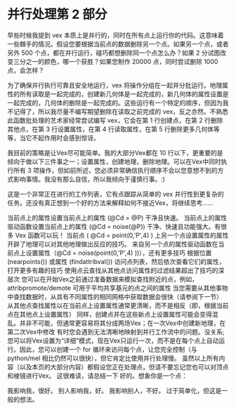 # 并行处理第 2 部分

早些时候我提到 vex 本质上是并行的，同时在所有点上运行你的代码。这意味着一些棘手的情况。假设您要根据当前点的数据删除另一个点。如果另一个点，或者另外 500 个点，都在并行运行，碰巧都想删除同一个点怎么办？如果 2 分试图改变三分之一的颜色，哪一个获胜？如果您制作 2​​0000 点，同时尝试删除 1000 点，会怎样？

为了确保并行执行可靠且安全地运行，vex 将操作分组在一起并分批运行。地理属性的所有读取是一起完成的，创建新几何体是一起完成的，新几何体的属性设置是一起完成的，几何体的删除是一起完成的。这些运行有一个特定的顺序，但因为我不记得了，所以我尽量不编写期望删除在读取之前完成的 vex，反之亦然。不熟悉此函数批处理的艺术家经常尝试编写 vex，它会在第 1 行创建点，在第 2 行删除其他点，在第 3 行设置属性，在第 4 行读取属性，在第 5 行删除更多几何体等等，当它不起作用时会感到惊讶。

我目前的策略是让Vex尽可能简单。我的大部分Vex都在 10 行以下，更重要的是倾向于做以下三件事之一；设置属性，创建地理，删除地理。可以在Vex中同时执行所有 3 项操作，但如前所述，您必须非常确信执行顺序不会以您意想不到的方式影响事情。我没有那么自信，所以我倾向于谨慎行事。:)

这是一个非常正在进行的工作列表，它有点跟踪从简单的 vex 并行性到更复杂的任务。还没有真正想到一个好的方法来解释如何不接近Vex，将继续思考......

当前点上的属性设置当前点上的属性 (@Cd = @P) 干净且快速。
当前点上的属性驱动函数设置当前点上的属性 (@Cd = noise(@P)) 干净、快速且功能强大。有很多 Vex 函数可以玩！
当前点 ( @Cd = point(0,'P',4) ) 上另一个点设置属性的属性开辟了地理可以对其他地理做出反应的技巧。
来自另一个点的属性驱动函数在当前点上设置属性（@Cd = noise(point(0,'P',4) ))），还有更多技巧
根据位置 (nearpoints()) 或属性 (findattribval​​()) 访问点列表，然后依次查看它们的属性，打开更多有趣的技巧
使用点云查找从其他点访问属性的过滤结果超出了技巧的深层次
您可以在开始Vex之前通过准备数据来模拟查找附近的点，例如，attribpromote/demote 可用于平均共享基元的点之间的属性
当您需要从其他事物中查找数据时，从具有不同属性的相同网格中获取数据会很快（请参阅下一节）
从其他点查找属性以在当前点上设置属性通常更清晰，而不是相反（即，根据当前点在其他点上设置属性）
同样，创建点并在这些新点上设置属性可能会变得混乱。并非不可能，但通常更容易将其分成两场Vex；在一次Vex中创建新地理，在第二次Vex中修改
有时您会遇到无法清晰地映射到并行工作流中的问题。没关系; 您可以将Vex设置为“详细”模式，现在Vex只运行一次，而不是在每个点上自动运行。因此，您可以创建一个 for 循环来访问每个点，让您完全控制（与 python/mel 相比仍然可以很快），但它肯定比使用并行处理慢。
虽然以上所有内容（以及本页的大部分内容）都假设您正在处理点，但请不要忘记您也可以对顶点和棱镜进行Vex。
这很难读，请总结一下
好的。想象你是一个点：

我影响我，很好。
别人影响我，好。
我影响别人，不好。
过于简单化，但这是一般的想法。
